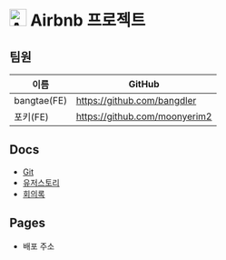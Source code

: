
# <img src="http://www.coinreaders.com/imgdata/coinreaders_com/202203/2022031846118710.png" width="30px" height="30px" title="Airbnb_Logo"/> Airbnb 프로젝트


## 팀원

| 이름     | GitHub                        |
| -------- | ----------------------------- |
| bangtae(FE) | https://github.com/bangdler      |
| 포키(FE) | https://github.com/moonyerim2 |

## Docs

- [Git](https://github.com/bangdler/airbnb/wiki/%08Git)
- [유저스토리](https://github.com/bangdler/airbnb/wiki/%EC%9C%A0%EC%A0%80%EC%8A%A4%ED%86%A0%EB%A6%AC)
- [회의록](https://github.com/bangdler/airbnb/wiki/%ED%9A%8C%EC%9D%98%EB%A1%9D)

## Pages
- 배포 주소
